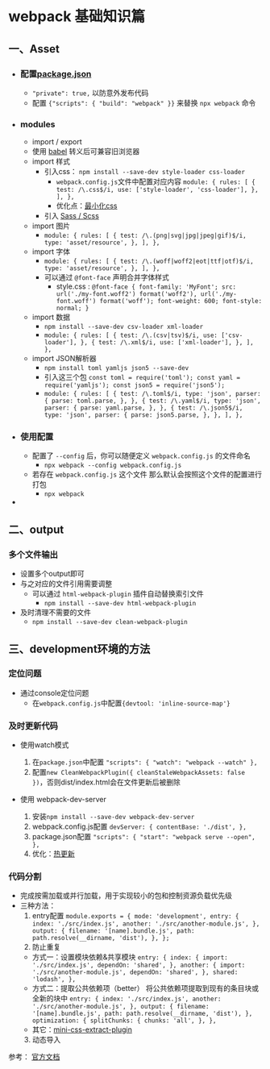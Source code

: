 <!--
 * @Descripttion: 
 * @version: 
 * @Author: shenjia
 * @Date: 2021-01-14 10:29:05
 * @LastEditors: shenjia
 * @LastEditTime: 2021-01-15 16:01:23
-->

# webpack 基础知识篇

## 一、Asset
- ### 配置[package.json](./package.json原理.md)
  - `"private": true,` 以防意外发布代码
  - 配置 `{"scripts": {
    "build": "webpack"
   }}` 来替换 `npx webpack` 命令


- ### modules
  - import / export
  - 使用 [babel](https://babeljs.io/) 转义后可兼容旧浏览器
  - import 样式
    - 引入css： `npm install --save-dev style-loader css-loader`
      - `webpack.config.js`文件中配置对应内容
        `module: {
          rules: [
            {
              test: /\.css$/i,
              use: ['style-loader', 'css-loader'],
            },
          ],
        },`
      - 优化点：[最小化css](https://webpack.js.org/plugins/mini-css-extract-plugin/#minimizing-for-production)
    - 引入 [Sass / Scss](https://webpack.js.org/loaders/sass-loader/)
  - import 图片
    - `module: {
        rules: [
          {
            test: /\.(png|svg|jpg|jpeg|gif)$/i,
            type: 'asset/resource',
          },
        ],
      },`
  - import 字体
    - `module: {
        rules: [
          {
            test: /\.(woff|woff2|eot|ttf|otf)$/i,
            type: 'asset/resource',
          },
        ],
      },`
    - 可以通过 ` @font-face ` 声明合并字体样式
      - style.css : 
        `@font-face {
          font-family: 'MyFont';
          src: url('./my-font.woff2') format('woff2'),
            url('./my-font.woff') format('woff');
          font-weight: 600;
          font-style: normal;
        }`
  - import 数据
    - `npm install --save-dev csv-loader xml-loader` 
    - `module: {
        rules: [
          {
            test: /\.(csv|tsv)$/i,
            use: ['csv-loader'],
          },
          {
            test: /\.xml$/i,
            use: ['xml-loader'],
          },
        ],
      },`
  - import JSON解析器
    - `npm install toml yamljs json5 --save-dev`
    - 引入这三个包
      `const toml = require('toml');
      const yaml = require('yamljs');
      const json5 = require('json5');`
    - `module: {
        rules: [
          {
            test: /\.toml$/i,
            type: 'json',
            parser: {
              parse: toml.parse,
            },
          },
          {
            test: /\.yaml$/i,
            type: 'json',
            parser: {
              parse: yaml.parse,
            },
          },
          {
            test: /\.json5$/i,
            type: 'json',
            parser: {
              parse: json5.parse,
            },
          },
        ],
      },`


- ### 使用配置
  - 配置了 `--config` 后，你可以随便定义 `webpack.config.js` 的文件命名
    - `npx webpack --config webpack.config.js`
  - 若存在 `webpack.config.js` 这个文件 那么默认会按照这个文件的配置进行打包
    - `npx webpack`
- 


## 二、output

### 多个文件输出
- 设置多个output即可
- 与之对应的文件引用需要调整
  - 可以通过 `html-webpack-plugin` 插件自动替换索引文件 
    - `npm install --save-dev html-webpack-plugin`
- 及时清理不需要的文件
  - `npm install --save-dev clean-webpack-plugin`


## 三、development环境的方法

### 定位问题
- 通过console定位问题
  - 在`webpack.config.js`中配置`{devtool: 'inline-source-map'}`

### 及时更新代码
- 使用watch模式
  1. 在`package.json`中配置
   `"scripts": {
      "watch": "webpack --watch"
    },`
  2. 配置`new CleanWebpackPlugin({ cleanStaleWebpackAssets: false })`，否则dist/index.html会在文件更新后被删除

- 使用 webpack-dev-server
  1. 安装`npm install --save-dev webpack-dev-server
`
  2. webpack.config.js配置
   `devServer: {
      contentBase: './dist',
    },`
  3. package.json配置
   `"scripts": {
      "start": "webpack serve --open",
    },`
  4. 优化：[热更新](https://webpack.js.org/guides/hot-module-replacement/)

### 代码分割
- 完成按需加载或并行加载，用于实现较小的包和控制资源负载优先级
- 三种方法：
  1. entry配置
    ` module.exports = {
        mode: 'development',
        entry: {
          index: './src/index.js',
          another: './src/another-module.js',
        },
        output: {
          filename: '[name].bundle.js',
          path: path.resolve(__dirname, 'dist'),
        },
      };
    `
  2. 防止重复
    - 方式一：设置模块依赖&共享模块
    ` entry: {
        index: {
          import: './src/index.js',
          dependOn: 'shared',
        },
        another: {
          import: './src/another-module.js',
          dependOn: 'shared',
        },
        shared: 'lodash',
      },
    `
   - 方式二：提取公共依赖项（better）
     将公共依赖项提取到现有的条目块或全新的块中
    ` entry: {
        index: './src/index.js',
        another: './src/another-module.js',
      },
      output: {
        filename: '[name].bundle.js',
        path: path.resolve(__dirname, 'dist'),
      },
      optimization: {
        splitChunks: {
          chunks: 'all',
        },
      },
    `
    - 其它：[mini-css-extract-plugin](https://webpack.js.org/plugins/mini-css-extract-plugin/)
  3. 动态导入
   




参考：
[官方文档](https://webpack.js.org/guides/getting-started/#basic-setup)